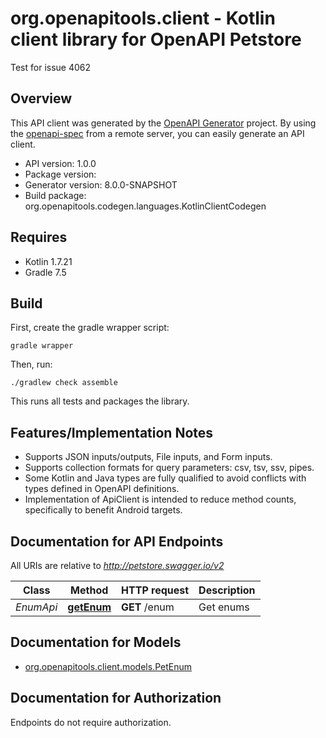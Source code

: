 # org.openapitools.client - Kotlin client library for OpenAPI Petstore

Test for issue 4062

## Overview
This API client was generated by the [OpenAPI Generator](https://openapi-generator.tech) project.  By using the [openapi-spec](https://github.com/OAI/OpenAPI-Specification) from a remote server, you can easily generate an API client.

- API version: 1.0.0
- Package version: 
- Generator version: 8.0.0-SNAPSHOT
- Build package: org.openapitools.codegen.languages.KotlinClientCodegen

## Requires

* Kotlin 1.7.21
* Gradle 7.5

## Build

First, create the gradle wrapper script:

```
gradle wrapper
```

Then, run:

```
./gradlew check assemble
```

This runs all tests and packages the library.

## Features/Implementation Notes

* Supports JSON inputs/outputs, File inputs, and Form inputs.
* Supports collection formats for query parameters: csv, tsv, ssv, pipes.
* Some Kotlin and Java types are fully qualified to avoid conflicts with types defined in OpenAPI definitions.
* Implementation of ApiClient is intended to reduce method counts, specifically to benefit Android targets.

<a id="documentation-for-api-endpoints"></a>
## Documentation for API Endpoints

All URIs are relative to *http://petstore.swagger.io/v2*

| Class | Method | HTTP request | Description |
| ------------ | ------------- | ------------- | ------------- |
| *EnumApi* | [**getEnum**](docs/EnumApi.md#getenum) | **GET** /enum | Get enums |


<a id="documentation-for-models"></a>
## Documentation for Models

 - [org.openapitools.client.models.PetEnum](docs/PetEnum.md)


<a id="documentation-for-authorization"></a>
## Documentation for Authorization

Endpoints do not require authorization.

